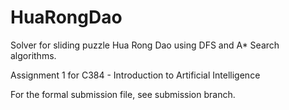 # HuaRongDao
Solver for sliding puzzle Hua Rong Dao using DFS and A* Search algorithms.

Assignment 1 for C384 - Introduction to Artificial Intelligence

For the formal submission file, see submission branch.
